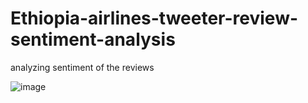 # Ethiopia-airlines-tweeter-review-sentiment-analysis
analyzing sentiment of the reviews

![image](https://user-images.githubusercontent.com/102003804/201592681-16861c99-d522-4524-85f1-b45239ff4a8b.png)
